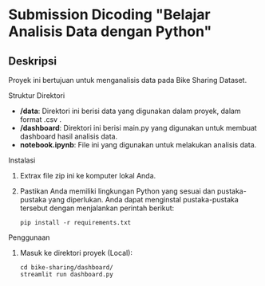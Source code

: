 # Submission Dicoding "Belajar Analisis Data dengan Python"

## Deskripsi

Proyek ini bertujuan untuk menganalisis data pada Bike Sharing Dataset.

Struktur Direktori

- **/data**: Direktori ini berisi data yang digunakan dalam proyek, dalam format .csv .
- **/dashboard**: Direktori ini berisi main.py yang digunakan untuk membuat dashboard hasil analisis data.
- **notebook.ipynb**: File ini yang digunakan untuk melakukan analisis data.

Instalasi

1. Extrax file zip ini ke komputer lokal Anda.
2. Pastikan Anda memiliki lingkungan Python yang sesuai dan pustaka-pustaka yang diperlukan. Anda dapat menginstal pustaka-pustaka tersebut dengan menjalankan perintah berikut:

    ```shell
    pip install -r requirements.txt
    ```

Penggunaan
1. Masuk ke direktori proyek (Local):

    ```shell
    cd bike-sharing/dashboard/
    streamlit run dashboard.py
    ```
